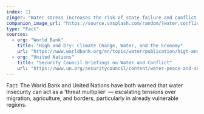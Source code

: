 ```yaml
---
index: 11
zinger: "Water stress increases the risk of state failure and conflict."
companion_image_url: "https://source.unsplash.com/random/?water,conflict,drought,political"
type: "Fact"
sources:
  - org: "World Bank"
    title: "High and Dry: Climate Change, Water, and the Economy"
    url: "https://www.worldbank.org/en/topic/water/publication/high-and-dry-climate-change-water-and-the-economy"
  - org: "United Nations"
    title: "Security Council Briefings on Water and Conflict"
    url: "https://www.un.org/securitycouncil/content/water-peace-and-security"
---
```

Fact: The World Bank and United Nations have both warned that water insecurity can act as a 'threat multiplier' — escalating tensions over migration, agriculture, and borders, particularly in already vulnerable regions.
